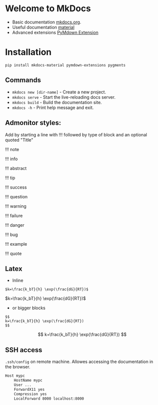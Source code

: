 # Welcome to MkDocs

* Basic documentation [mkdocs.org](https://www.mkdocs.org).
* Useful documentation [material](https://squidfunk.github.io/mkdocs-material/reference/)
* Advanced extensions [PyMdown Extension](https://facelessuser.github.io/pymdown-extensions/extensions/arithmatex/)

# Installation

`pip install mkdocs-material pymdown-extensions pygments`

## Commands

* `mkdocs new [dir-name]` - Create a new project.
* `mkdocs serve` - Start the live-reloading docs server.
* `mkdocs build` - Build the documentation site.
* `mkdocs -h` - Print help message and exit.

## Admonitor styles:

Add by starting a line with !!! followed by type of block and an optional quoted "Title"

!!! note

!!! info

!!! abstract

!!! tip

!!! success

!!! question

!!! warning

!!! failure

!!! danger

!!! bug

!!! example

!!! quote


## Latex

* Inline

`$k=\frac{k_bT}{h} \exp(\frac{dG}{RT})$`

$k=\frac{k_bT}{h} \exp(\frac{dG}{RT})$

* or bigger blocks

```
$$
k=\frac{k_bT}{h} \exp(\frac{dG}{RT})
$$
```


$$
k=\frac{k_bT}{h} \exp(\frac{dG}{RT})
$$

## SSH access

`.ssh/config` on remote machine. Allowes accessing the documentation in the browser.

```bash title=".ssh/config" hl_lines="6"
Host mypc
    HostName mypc
    User ...
    ForwardX11 yes
    Compression yes 
    LocalForward 8000 localhost:8000
```

